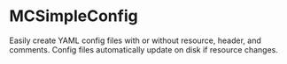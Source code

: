 # MCSimpleConfig
Easily create YAML config files with or without resource, header, and comments. Config files automatically update on disk if resource changes.
